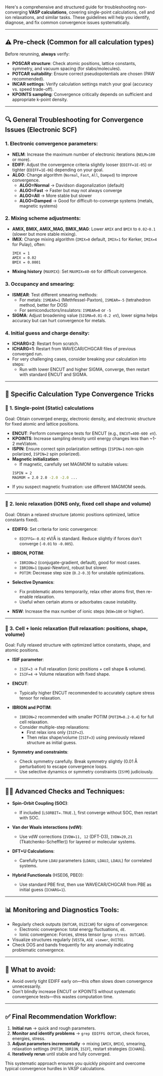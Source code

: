 Here's a comprehensive and structured guide for troubleshooting non-converging **VASP calculations**, covering single-point calculations, cell and ion relaxations, and similar tasks. These guidelines will help you identify, diagnose, and fix common convergence issues systematically.

---

## ⚠️ **Pre-check (Common for all calculation types)**

Before rerunning, **always** verify:

- **POSCAR structure**: Check atomic positions, lattice constants, symmetry, and vacuum spacing (for slabs/molecules).
- **POTCAR suitability**: Ensure correct pseudopotentials are chosen (PAW recommended).
- **INCAR settings**: Verify calculation settings match your goal (accuracy vs. speed trade-off).
- **KPOINTS sampling**: Convergence critically depends on sufficient and appropriate k-point density.

---

## 🔍 **General Troubleshooting for Convergence Issues (Electronic SCF)**

### **1. Electronic convergence parameters:**
- **NELM**: Increase the maximum number of electronic iterations (`NELM=100` or more).
- **EDIFF**: Adjust the convergence criteria slightly looser (`EDIFF=1E-05`) or tighter (`EDIFF=1E-06`) depending on your goal.
- **ALGO**: Change algorithm (`Normal`, `Fast`, `All`, `Damped`) to improve convergence.
  - **ALGO=Normal** → Davidson diagonalization (default)
  - **ALGO=Fast** → Faster but may not always converge
  - **ALGO=All** → More stable but slower
  - **ALGO=Damped** → Good for difficult-to-converge systems (metals, magnetic systems)

### **2. Mixing scheme adjustments:**
- **AMIX, BMIX, AMIX_MAG, BMIX_MAG**: Lower `AMIX` and `BMIX` to `0.02`-`0.1` (slower but more stable mixing).
- **IMIX**: Change mixing algorithm (`IMIX=0` default, `IMIX=1` for Kerker, `IMIX=4` for Pulay), often:
  ```bash
  IMIX = 1
  AMIX = 0.02
  BMIX = 0.0001
  ```
- **Mixing history** (`MAXMIX`): Set `MAXMIX=40-60` for difficult convergence.

### **3. Occupancy and smearing:**
- **ISMEAR**: Test different smearing methods:
  - For metals: `ISMEAR=1` (Methfessel-Paxton), `ISMEAR=-5` (tetrahedron method, better for DOS)
  - For semiconductors/insulators: `ISMEAR=0` or `-5`
- **SIGMA**: Adjust broadening value (`SIGMA=0.01-0.2 eV`), lower sigma helps accuracy but can hurt convergence for metals.

### **4. Initial guess and charge density:**
- **ICHARG=2**: Restart from scratch.
- **ICHARG=1**: Restart from WAVECAR/CHGCAR files of previous converged run.
- For very challenging cases, consider breaking your calculation into steps:
  - Run with lower ENCUT and higher SIGMA, converge, then restart with standard ENCUT and SIGMA.

---

## 🔬 **Specific Calculation Type Convergence Tricks**

### 🚩 **1. Single-point (Static) calculations**
Goal: Obtain converged energy, electronic density, and electronic structure for fixed atomic and lattice positions.

- **ENCUT**: Perform convergence tests for ENCUT (e.g., `ENCUT=400-600 eV`).
- **KPOINTS**: Increase sampling density until energy changes less than ~1-2 meV/atom.
- **ISPIN**: Ensure correct spin polarization settings (`ISPIN=1` non-spin polarized, `ISPIN=2` spin polarized).
- **Magnetic initialization**:
  - If magnetic, carefully set MAGMOM to suitable values:
  ```bash
  ISPIN = 2
  MAGMOM = 2.0 2.0 -2.0 -2.0 ...
  ```
- If you suspect magnetic frustration: use different MAGMOM seeds.

---

### 🚩 **2. Ionic relaxation (IONS only, fixed cell shape and volume)**
Goal: Obtain a relaxed structure (atomic positions optimized, lattice constants fixed).

- **EDIFFG**: Set criteria for ionic convergence:
  - `EDIFFG=-0.02` eV/Å is standard. Reduce slightly if forces don't converge (`-0.01` to `-0.005`).
- **IBRION, POTIM**:
  - `IBRION=2` (conjugate-gradient, default), good for most cases.
  - `IBRION=1` (quasi-Newton), robust but slower.
  - `POTIM`: Decrease step size (`0.2-0.3`) for unstable optimizations.

- **Selective Dynamics**:
  - Fix problematic atoms temporarily, relax other atoms first, then re-enable relaxation.
  - Useful when certain atoms or adsorbates cause instability.

- **NSW**: Increase the max number of ionic steps (`NSW=100` or higher).

---

### 🚩 **3. Cell + Ionic relaxation (full relaxation: positions, shape, volume)**
Goal: Fully relaxed structure with optimized lattice constants, shape, and atomic positions.

- **ISIF parameter**:
  - `ISIF=3` → Full relaxation (ionic positions + cell shape & volume).
  - `ISIF=4` → Volume relaxation with fixed shape.
- **ENCUT**:
  - Typically higher ENCUT recommended to accurately capture stress tensor for relaxation.
- **IBRION and POTIM**:
  - `IBRION=2` recommended with smaller POTIM (`POTIM=0.2-0.4`) for full cell relaxation.
  - Consider multiple-step relaxations:
    - First relax ions only (`ISIF=2`).
    - Then relax shape/volume (`ISIF=3`) using previously relaxed structure as initial guess.

- **Symmetry and constraints**:
  - Check symmetry carefully. Break symmetry slightly (0.01 Å perturbation) to escape convergence loops.
  - Use selective dynamics or symmetry constraints (`ISYM`) judiciously.

---

## 🧑‍🔬 **Advanced Checks and Techniques:**

- **Spin-Orbit Coupling (SOC)**:
  - If included (`LSORBIT=.TRUE.`), first converge without SOC, then restart with SOC.

- **Van der Waals interactions (vdW)**:
  - Use vdW corrections (`IVDW=11, 12` (DFT-D3), `IVDW=20,21` (Tkatchenko-Scheffler)) for layered or molecular systems.

- **DFT+U Calculations**:
  - Carefully tune `LDAU` parameters (`LDAUU`, `LDAUJ`, `LDAUL`) for correlated systems.

- **Hybrid Functionals** (HSE06, PBE0):
  - Use standard PBE first, then use WAVECAR/CHGCAR from PBE as initial guess (`ICHARG=1`).

---

## 📊 **Monitoring and Diagnostics Tools:**
- Regularly check outputs (`OUTCAR`, `OSZICAR`) for signs of convergence:
  - Electronic convergence: total energy fluctuations, `dE`.
  - Ionic convergence: Forces, stress tensor (`grep stress OUTCAR`).
- Visualize structures regularly (`VESTA`, `ASE viewer`, `OVITO`).
- Check DOS and bands frequently for any anomaly indicating problematic convergence.

---

## 🚨 **What to avoid:**
- Avoid overly tight EDIFF early on—this often slows down convergence unnecessarily.
- Don't blindly increase ENCUT or KPOINTS without systematic convergence tests—this wastes computation time.

---

## ✅ **Final Recommendation Workflow:**

1. **Initial run** → quick and rough parameters.
2. **Monitor and identify problems** → `grep EDIFFG OUTCAR`, check forces, energies, stress.
3. **Adjust parameters incrementally** → mixing (`AMIX`, `BMIX`), smearing, relaxation settings (`POTIM`, `IBRION`, `ISIF`), restart strategies (`ICHARG`).
4. **Iteratively rerun** until stable and fully converged.

This systematic approach ensures you quickly pinpoint and overcome typical convergence hurdles in VASP calculations.
